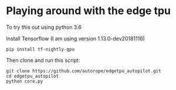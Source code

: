 # Playing around with the edge tpu

To try this out using python 3.6


Install Tensorflow (I am using version 1.13.0-dev20181116)
```
pip install tf-nightly-gpu
```

Then clone and run this script:
```
git clone https://github.com/autorope/edgetpu_autopilot.git
cd edgetpu_autopilot
python core.py
```
